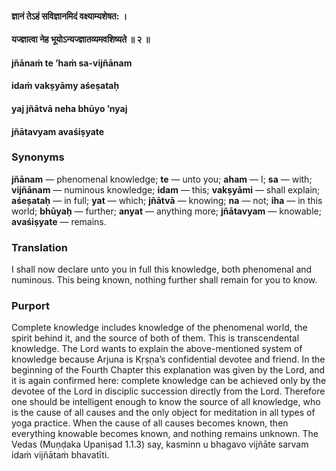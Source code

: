 #### ज्ञानं तेऽहं सविज्ञानमिदं वक्ष्याम्यशेषत: ।
#### यज्ज्ञात्वा नेह भूयोऽन्यज्ज्ञातव्यमवशिष्यते ॥ २ ॥

#### jñānaṁ te ’haṁ sa-vijñānam
#### idaṁ vakṣyāmy aśeṣataḥ
#### yaj jñātvā neha bhūyo ’nyaj
#### jñātavyam avaśiṣyate

### Synonyms

**jñānam** — phenomenal knowledge; **te** — unto you; **aham** — I; **sa** — with; **vijñānam** — numinous knowledge; **idam** — this; **vakṣyāmi** — shall explain; **aśeṣataḥ** — in full; **yat** — which; **jñātvā** — knowing; **na** — not; **iha** — in this world; **bhūyaḥ** — further; **anyat** — anything more; **jñātavyam** — knowable; **avaśiṣyate** — remains.

### Translation

I shall now declare unto you in full this knowledge, both phenomenal and numinous. This being known, nothing further shall remain for you to know.

### Purport

Complete knowledge includes knowledge of the phenomenal world, the spirit behind it, and the source of both of them. This is transcendental knowledge. The Lord wants to explain the above-mentioned system of knowledge because Arjuna is Kṛṣṇa’s confidential devotee and friend. In the beginning of the Fourth Chapter this explanation was given by the Lord, and it is again confirmed here: complete knowledge can be achieved only by the devotee of the Lord in disciplic succession directly from the Lord. Therefore one should be intelligent enough to know the source of all knowledge, who is the cause of all causes and the only object for meditation in all types of yoga practice. When the cause of all causes becomes known, then everything knowable becomes known, and nothing remains unknown. The Vedas (Muṇḍaka Upaniṣad 1.1.3) say, kasminn u bhagavo vijñāte sarvam idaṁ vijñātaṁ bhavatīti.